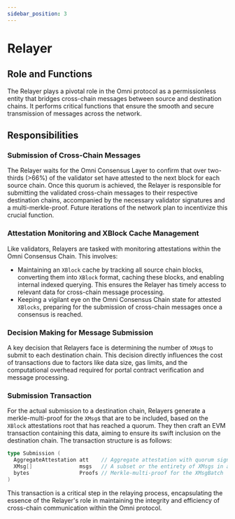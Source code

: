 ```yaml
---
sidebar_position: 3
---
```


# Relayer

## Role and Functions

The Relayer plays a pivotal role in the Omni protocol as a permissionless entity that bridges cross-chain messages between source and destination chains. It performs critical functions that ensure the smooth and secure transmission of messages across the network.

## Responsibilities

### Submission of Cross-Chain Messages

The Relayer waits for the Omni Consensus Layer to confirm that over two-thirds (>66%) of the validator set have attested to the next block for each source chain. Once this quorum is achieved, the Relayer is responsible for submitting the validated cross-chain messages to their respective destination chains, accompanied by the necessary validator signatures and a multi-merkle-proof. Future iterations of the network plan to incentivize this crucial function.

### Attestation Monitoring and XBlock Cache Management

Like validators, Relayers are tasked with monitoring attestations within the Omni Consensus Chain. This involves:

- Maintaining an `XBlock` cache by tracking all source chain blocks, converting them into `XBlock` format, caching these blocks, and enabling internal indexed querying. This ensures the Relayer has timely access to relevant data for cross-chain message processing.
- Keeping a vigilant eye on the Omni Consensus Chain state for attested `XBlocks`, preparing for the submission of cross-chain messages once a consensus is reached.

### Decision Making for Message Submission

A key decision that Relayers face is determining the number of `XMsg`s to submit to each destination chain. This decision directly influences the cost of transactions due to factors like data size, gas limits, and the computational overhead required for portal contract verification and message processing.

### Submission Transaction

For the actual submission to a destination chain, Relayers generate a merkle-multi-proof for the `XMsg`s that are to be included, based on the `XBlock` attestations root that has reached a quorum. They then craft an EVM transaction containing this data, aiming to ensure its swift inclusion on the destination chain. The transaction structure is as follows:

```go
type Submission (
  AggregateAttestation att    // Aggregate attestation with quorum signatures for a specific validator set.
  XMsg[]               msgs   // A subset or the entirety of XMsgs in a XBlock
  bytes                Proofs // Merkle-multi-proof for the XMsgBatch
)
```

This transaction is a critical step in the relaying process, encapsulating the essence of the Relayer's role in maintaining the integrity and efficiency of cross-chain communication within the Omni protocol.
